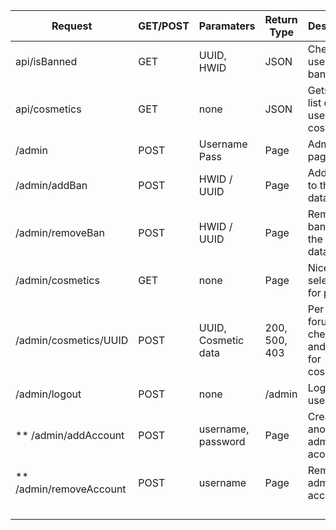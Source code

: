 | Request                 | GET/POST | Paramaters          | Return Type   | Description                                             |
|-------------------------|----------|---------------------|---------------|---------------------------------------------------------|
| api/isBanned            | GET      | UUID, HWID          | JSON          | Checks if a user is banned                              |
| api/cosmetics           | GET      | none                | JSON          | Gets a json list of every users cosmetics               |
| /admin                  | POST     | Username Pass       | Page          | Admin login page                                        |
| /admin/addBan           | POST     | HWID / UUID         | Page          | Adds a ban to the database                              |
| /admin/removeBan        | POST     | HWID / UUID         | Page          | Removes a ban from the database                         |
| /admin/cosmetics        | GET      | none                | Page          | Nice page selection for players                         |
| /admin/cosmetics/UUID   | POST     | UUID, Cosmetic data | 200, 500, 403 | Per user forum with checkboxes and picker for cosmetics |
| /admin/logout           | POST     | none                | /admin        | Logs the user out                                       |
| ** /admin/addAccount    | POST     | username, password  | Page          | Creates another admin acount                            |
| ** /admin/removeAccount | POST     | username            | Page          | Removes a admin account.                                |
|                         |          |                     |               |                                                         |
|                         |          |                     |               |                                                         |
|                         |          |                     |               |                                                         |
|                         |          |                     |               |                                                         |